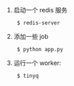 

1. 启动一个 redis 服务

        $ redis-server

2. 添加一些 job

        $ python app.py

3. 运行一个 worker:

        $ tinyq
